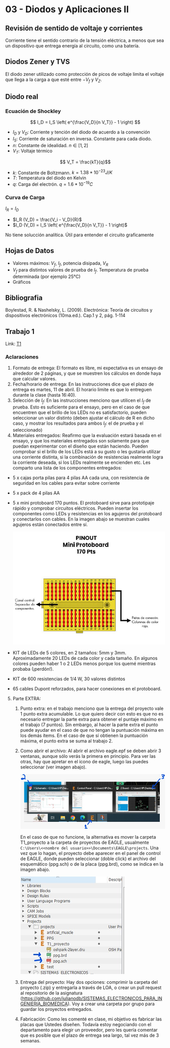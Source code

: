 # 03 - Diodos y Aplicaciones II

## Revisión de sentido de voltaje y corrientes

Corriente tiene el sentido contrario de la tensión eléctrica, a menos que sea un dispositivo que entrega energía al circuito, como una batería.

## Diodos Zener y TVS

El diodo zener utilizado como protección de picos de voltaje limita el voltaje que llega a la carga a que esté entre $-V_f$ y $V_Z$.

## Diodo real

### Ecuación de Shockley

$$ I_D = I_S \left( e^{\frac{V_D}{n V_T}} - 1 \right) $$

- $I_D$ y $V_D$: Corriente y tención del diodo de acuerdo a la convención
- $I_S$: Corriente de saturación en inversa. Constante para cada diodo.
- $n$: Constante de idealidad. $n \in [1,2]$
- $V_T$: Voltaje térmico

$$ V_T = \frac{kT}{q}$$

- $k$: Constante de Boltzmann. $k=1.38 * 10^{-23} J/K$
- $T$: Temperatura del diodo en Kelvin
- $q$: Carga del electrón. $q=1.6*10^{-19} C$

### Curva de Carga

$I_R = I_D$

- $I_R (V_D) = \frac{V_i - V_D}{R}$
- $I_D (V_D) = I_S \left( e^{\frac{V_D}{n V_T}} - 1 \right)$

No tiene solucción analítica. Útil para entender el circuito graficamente

## Hojas de Datos

- Valores máximos: $V_f$, $I_f$, potencia disipada, $V_R$
- $V_f$ para distintos valores de prueba de $I_f$. Temperatura de prueba determinada (por ejemplo 25°C)
- Gráficos

## Bibliografia

Boylestad, R. & Nashelsky, L. (2009). Electrónica: Teoría de circuitos y dispositivos electrónicos (10ma.ed.). Cap.1 y 2, pág. 1-114

## Trabajo 1

Link: [T1](/T1.md)

### Aclaraciones

1. Formato de entrega: El formato es libre, mi expectativa es un ensayo de alrededor de 2 páginas, y que se muestren los cálculos en donde haya que calcular valores.
2. Fecha/horario de entrega: En las instrucciones dice que el plazo de entrega es martes, 11 de abril. El horario limite es que lo entreguen durante la clase (hasta 16:40).
3. Selección de $I_f$: En las instrucciones menciono que utilicen el $I_f$ de prueba. Esto es suficiente para el ensayo, pero en el caso de que encuentren que el brillo de los LEDs no es satisfactorio, pueden seleccionar un valor distinto (deben ajustar el cálculo de R en dicho caso, y mostrar los resultados para ambos $I_f$: el de prueba y el seleccionado)
4. Materiales entregados: Reafirmo que la evaluación estará basada en el ensayo, y que los materiales entregados son solamente para que puedan experimentar con el diseño que están haciendo. Pueden comprobar si el brillo de los LEDs está a su gusto o les gustaría utilizar una corriente distinta, si la combinación de resistencias realmente logra la corriente deseada, si los LEDs realmente se encienden etc.
Les comparto una lista de los componentes entregados:
- 5 x cajas porta pilas para 4 pilas AA cada una, con resistencia de seguridad en los cables para evitar sobre corriente
- 5 x pack de 4 pilas AA
- 5 x mini protoboard 170 puntos. El protoboard sirve para prototipaje rápido y comprobar circuitos eléctricos. Pueden insertar los componentes como LEDs y resistencias en los agujeros del protoboard y conectarlos con cables. En la imagen abajo se muestran cuales agujeros están conectados entre sí.

    ![proto](/img/03_protoboard.png)
- KIT de LEDs de 5 colores, en 2 tamaños: 5mm y 3mm. Aproximadamente 20 LEDs de cada color y cada tamaño. En algunos colores pueden haber 1 o 2 LEDs menos porque los quemé mientras probaba (¡perdón!).
- KIT de 600 resistencias de 1/4 W, 30 valores distintos
- 65 cables Dupont reforzados, para hacer conexiones en el protoboard.
5. Parte EXTRA:
    1. Punto extra: en el trabajo menciono que la entrega del proyecto vale 1 punto extra acumulable. Lo que quiero decir con esto es que no es necesario entregar la parte extra para obtener el puntaje máximo en el trabajo (7 puntos). Sin embargo, al hacer la parte extra el punto puede ayudar en el caso de que no tengan la puntuación máxima en los demás ítems. En el caso de que sí obtienen la puntuación máxima, el punto extra se suma al trabajo 2.
    1. Como abrir el archivo: Al abrir el archivo eagle.epf se deben abrir 3 ventanas, aunque sólo verás la primera en principio. Para ver las otras, hay que apretar en el icono de eagle, luego las puedes seleccionar (ver imagen abajo).

        ![proto](/img/03_eagle_ventanas.jpeg)

        En el caso de que no funcione, la alternativa es mover la carpeta T1_proyecto a la carpeta de proyectos de EAGLE, usualmente `C:\Users\<<nombre del usuario>>\Documents\EAGLE\projects`. Una vez que lo hagan, el proyecto debe aparecer en el panel de control de EAGLE, donde pueden seleccionar (doble click) el archivo del esquemático (ppg.sch) o de la placa (ppg.brd), como se indica en la imagen abajo.

        ![proto](/img/03_archivos.jpeg)
    1. Entrega del proyecto: Hay dos opciones: comprimir la carpeta del proyecto (.zip) y entregarla a través de LOA, o crear un pull request al repositorio de la asignatura (https://github.com/julianodb/SISTEMAS_ELECTRONICOS_PARA_INGENIERIA_BIOMEDICA). Voy a crear una carpeta por grupo para guardar los proyectos entregados.
    1. Fabricación: Como les comenté en clase, mi objetivo es fabricar las placas que Ustedes diseñen. Todavía estoy negociando con el departamento para elegir un proveedor, pero les quería comentar que es posible que el plazo de entrega sea largo, tal vez más de 3 semanas.
